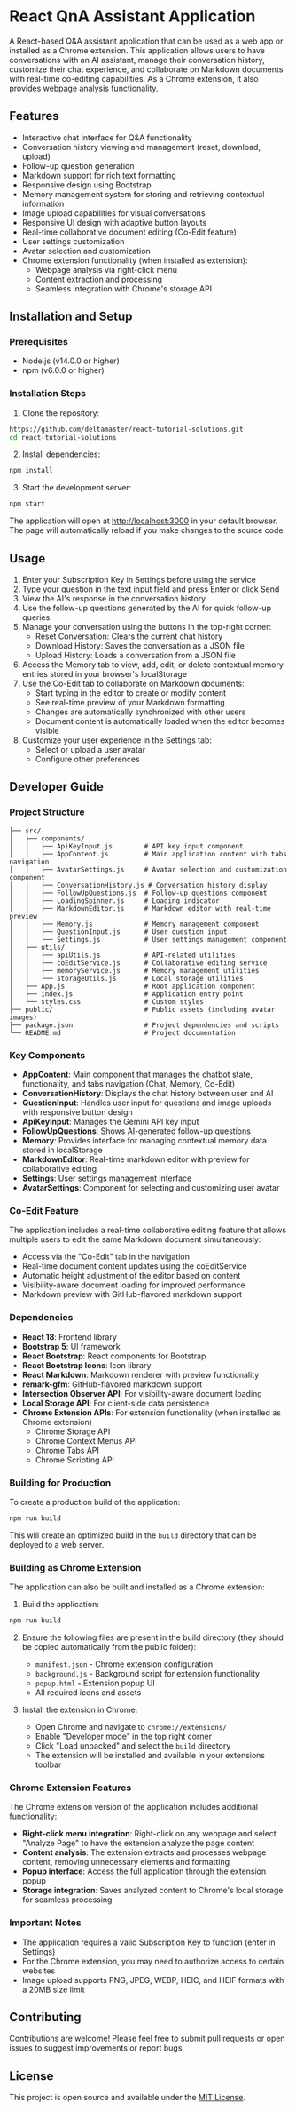 # React QnA Assistant Application

A React-based Q&A assistant application that can be used as a web app or installed as a Chrome extension. This application allows users to have conversations with an AI assistant, manage their conversation history, customize their chat experience, and collaborate on Markdown documents with real-time co-editing capabilities. As a Chrome extension, it also provides webpage analysis functionality.

## Features

- Interactive chat interface for Q&A functionality
- Conversation history viewing and management (reset, download, upload)
- Follow-up question generation
- Markdown support for rich text formatting
- Responsive design using Bootstrap
- Memory management system for storing and retrieving contextual information
- Image upload capabilities for visual conversations
- Responsive UI design with adaptive button layouts
- Real-time collaborative document editing (Co-Edit feature)
- User settings customization
- Avatar selection and customization
- Chrome extension functionality (when installed as extension):
  - Webpage analysis via right-click menu
  - Content extraction and processing
  - Seamless integration with Chrome's storage API

## Installation and Setup

### Prerequisites
- Node.js (v14.0.0 or higher)
- npm (v6.0.0 or higher)

### Installation Steps

1. Clone the repository:
```bash
https://github.com/deltamaster/react-tutorial-solutions.git
cd react-tutorial-solutions
```

2. Install dependencies:
```bash
npm install
```

3. Start the development server:
```bash
npm start
```

The application will open at [http://localhost:3000](http://localhost:3000) in your default browser. The page will automatically reload if you make changes to the source code.

## Usage

1. Enter your Subscription Key in Settings before using the service
2. Type your question in the text input field and press Enter or click Send
3. View the AI's response in the conversation history
4. Use the follow-up questions generated by the AI for quick follow-up queries
5. Manage your conversation using the buttons in the top-right corner:
   - Reset Conversation: Clears the current chat history
   - Download History: Saves the conversation as a JSON file
   - Upload History: Loads a conversation from a JSON file
6. Access the Memory tab to view, add, edit, or delete contextual memory entries stored in your browser's localStorage
7. Use the Co-Edit tab to collaborate on Markdown documents:
   - Start typing in the editor to create or modify content
   - See real-time preview of your Markdown formatting
   - Changes are automatically synchronized with other users
   - Document content is automatically loaded when the editor becomes visible
8. Customize your user experience in the Settings tab:
   - Select or upload a user avatar
   - Configure other preferences

## Developer Guide

### Project Structure

```
├── src/
│   ├── components/
│   │   ├── ApiKeyInput.js        # API key input component
│   │   ├── AppContent.js         # Main application content with tabs navigation
│   │   ├── AvatarSettings.js     # Avatar selection and customization component
│   │   ├── ConversationHistory.js # Conversation history display
│   │   ├── FollowUpQuestions.js  # Follow-up questions component
│   │   ├── LoadingSpinner.js     # Loading indicator
│   │   ├── MarkdownEditor.js     # Markdown editor with real-time preview
│   │   ├── Memory.js             # Memory management component
│   │   ├── QuestionInput.js      # User question input
│   │   └── Settings.js           # User settings management component
│   ├── utils/
│   │   ├── apiUtils.js           # API-related utilities
│   │   ├── coEditService.js      # Collaborative editing service
│   │   ├── memoryService.js      # Memory management utilities
│   │   └── storageUtils.js       # Local storage utilities
│   ├── App.js                    # Root application component
│   ├── index.js                  # Application entry point
│   └── styles.css                # Custom styles
├── public/                       # Public assets (including avatar images)
├── package.json                  # Project dependencies and scripts
└── README.md                     # Project documentation
```

### Key Components

- **AppContent**: Main component that manages the chatbot state, functionality, and tabs navigation (Chat, Memory, Co-Edit)
- **ConversationHistory**: Displays the chat history between user and AI
- **QuestionInput**: Handles user input for questions and image uploads with responsive button design
- **ApiKeyInput**: Manages the Gemini API key input
- **FollowUpQuestions**: Shows AI-generated follow-up questions
- **Memory**: Provides interface for managing contextual memory data stored in localStorage
- **MarkdownEditor**: Real-time markdown editor with preview for collaborative editing
- **Settings**: User settings management interface
- **AvatarSettings**: Component for selecting and customizing user avatar

### Co-Edit Feature

The application includes a real-time collaborative editing feature that allows multiple users to edit the same Markdown document simultaneously:

- Access via the "Co-Edit" tab in the navigation
- Real-time document content updates using the coEditService
- Automatic height adjustment of the editor based on content
- Visibility-aware document loading for improved performance
- Markdown preview with GitHub-flavored markdown support

### Dependencies

- **React 18**: Frontend library
- **Bootstrap 5**: UI framework
- **React Bootstrap**: React components for Bootstrap
- **React Bootstrap Icons**: Icon library
- **React Markdown**: Markdown renderer with preview functionality
- **remark-gfm**: GitHub-flavored markdown support
- **Intersection Observer API**: For visibility-aware document loading
- **Local Storage API**: For client-side data persistence
- **Chrome Extension APIs**: For extension functionality (when installed as Chrome extension)
  - Chrome Storage API
  - Chrome Context Menus API
  - Chrome Tabs API
  - Chrome Scripting API

### Building for Production

To create a production build of the application:

```bash
npm run build
```

This will create an optimized build in the `build` directory that can be deployed to a web server.

### Building as Chrome Extension

The application can also be built and installed as a Chrome extension:

1. Build the application:
```bash
npm run build
```

2. Ensure the following files are present in the build directory (they should be copied automatically from the public folder):
   - `manifest.json` - Chrome extension configuration
   - `background.js` - Background script for extension functionality
   - `popup.html` - Extension popup UI
   - All required icons and assets

3. Install the extension in Chrome:
   - Open Chrome and navigate to `chrome://extensions/`
   - Enable "Developer mode" in the top right corner
   - Click "Load unpacked" and select the `build` directory
   - The extension will be installed and available in your extensions toolbar

### Chrome Extension Features

The Chrome extension version of the application includes additional functionality:

- **Right-click menu integration**: Right-click on any webpage and select "Analyze Page" to have the extension analyze the page content
- **Content analysis**: The extension extracts and processes webpage content, removing unnecessary elements and formatting
- **Popup interface**: Access the full application through the extension popup
- **Storage integration**: Saves analyzed content to Chrome's local storage for seamless processing

### Important Notes

- The application requires a valid Subscription Key to function (enter in Settings)
- For the Chrome extension, you may need to authorize access to certain websites
- Image upload supports PNG, JPEG, WEBP, HEIC, and HEIF formats with a 20MB size limit

## Contributing

Contributions are welcome! Please feel free to submit pull requests or open issues to suggest improvements or report bugs.

## License

This project is open source and available under the [MIT License](LICENSE).
